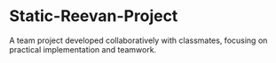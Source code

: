 # Static-Reevan-Project
A team project developed collaboratively with classmates, focusing on practical implementation and teamwork.
